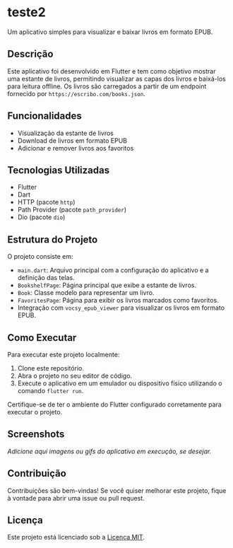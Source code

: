 # teste2

Um aplicativo simples para visualizar e baixar livros em formato EPUB.

## Descrição

Este aplicativo foi desenvolvido em Flutter e tem como objetivo mostrar uma estante de livros, permitindo visualizar as capas dos livros e baixá-los para leitura offline. Os livros são carregados a partir de um endpoint fornecido por `https://escribo.com/books.json`.

## Funcionalidades

- Visualização da estante de livros
- Download de livros em formato EPUB
- Adicionar e remover livros aos favoritos

## Tecnologias Utilizadas

- Flutter
- Dart
- HTTP (pacote `http`)
- Path Provider (pacote `path_provider`)
- Dio (pacote `dio`)

## Estrutura do Projeto

O projeto consiste em:

- `main.dart`: Arquivo principal com a configuração do aplicativo e a definição das telas.
- `BookshelfPage`: Página principal que exibe a estante de livros.
- `Book`: Classe modelo para representar um livro.
- `FavoritesPage`: Página para exibir os livros marcados como favoritos.
- Integração com `vocsy_epub_viewer` para visualizar os livros em formato EPUB.

## Como Executar

Para executar este projeto localmente:

1. Clone este repositório.
2. Abra o projeto no seu editor de código.
3. Execute o aplicativo em um emulador ou dispositivo físico utilizando o comando `flutter run`.

Certifique-se de ter o ambiente do Flutter configurado corretamente para executar o projeto.

## Screenshots

_Adicione aqui imagens ou gifs do aplicativo em execução, se desejar._

## Contribuição

Contribuições são bem-vindas! Se você quiser melhorar este projeto, fique à vontade para abrir uma issue ou pull request.

## Licença

Este projeto está licenciado sob a [Licença MIT](https://opensource.org/licenses/MIT).
